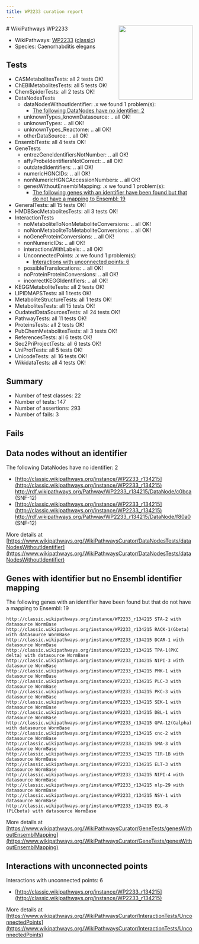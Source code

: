 ```yaml
---
title: WP2233 curation report
---
```


<img style="float: right; width: 200px" src="https://upload.wikimedia.org/wikipedia/commons/thumb/8/83/Wplogo_with_text_500.png/640px-Wplogo_with_text_500.png" />
# WikiPathways WP2233

* WikiPathways: [WP2233](https://wikipathways.org/pathways/WP2233) ([classic](https://classic.wikipathways.org/instance/WP2233))
* Species: Caenorhabditis elegans
## Tests
* CASMetabolitesTests: all 2 tests OK!
* ChEBIMetabolitesTests: all 5 tests OK!
* ChemSpiderTests: all 2 tests OK!
* DataNodesTests
    * dataNodesWithoutIdentifier: .x we found 1 problem(s):
        * [The following DataNodes have no identifier: 2](#d2d32fa1)
    * unknownTypes_knownDatasource: .. all OK!
    * unknownTypes: .. all OK!
    * unknownTypes_Reactome: .. all OK!
    * otherDataSource: .. all OK!
* EnsemblTests: all 4 tests OK!
* GeneTests
    * entrezGeneIdentifiersNotNumber: .. all OK!
    * affyProbeIdentifiersNotCorrect: .. all OK!
    * outdatedIdentifiers: .. all OK!
    * numericHGNCIDs: .. all OK!
    * nonNumericHGNCAccessionNumbers: .. all OK!
    * genesWithoutEnsemblMapping: .x we found 1 problem(s):
        * [The following genes with an identifier have been found but that do not have a mapping to Ensembl: 19](#c4e54316)
* GeneralTests: all 15 tests OK!
* HMDBSecMetabolitesTests: all 3 tests OK!
* InteractionTests
    * noMetaboliteToNonMetaboliteConversions: .. all OK!
    * noNonMetaboliteToMetaboliteConversions: .. all OK!
    * noGeneProteinConversions: .. all OK!
    * nonNumericIDs: .. all OK!
    * interactionsWithLabels: .. all OK!
    * UnconnectedPoints: .x we found 1 problem(s):
        * [Interactions with unconnected points: 6](#35a61ade)
    * possibleTranslocations: .. all OK!
    * noProteinProteinConversions: .. all OK!
    * incorrectKEGGIdentifiers: .. all OK!
* KEGGMetaboliteTests: all 2 tests OK!
* LIPIDMAPSTests: all 1 tests OK!
* MetaboliteStructureTests: all 1 tests OK!
* MetabolitesTests: all 15 tests OK!
* OudatedDataSourcesTests: all 24 tests OK!
* PathwayTests: all 11 tests OK!
* ProteinsTests: all 2 tests OK!
* PubChemMetabolitesTests: all 3 tests OK!
* ReferencesTests: all 6 tests OK!
* Sec2PriProjectTests: all 6 tests OK!
* UniProtTests: all 5 tests OK!
* UnicodeTests: all 16 tests OK!
* WikidataTests: all 4 tests OK!


## Summary

* Number of test classes: 22
* Number of tests: 147
* Number of assertions: 293
* Number of fails: 3

## Fails

<a name="d2d32fa1" />

## Data nodes without an identifier

The following DataNodes have no identifier: 2

* [http://classic.wikipathways.org/instance/WP2233_r134215](http://classic.wikipathways.org/instance/WP2233_r134215) http://rdf.wikipathways.org/Pathway/WP2233_r134215/DataNode/c0bca (SNF-12)
* [http://classic.wikipathways.org/instance/WP2233_r134215](http://classic.wikipathways.org/instance/WP2233_r134215) http://rdf.wikipathways.org/Pathway/WP2233_r134215/DataNode/f80a0 (SNF-12)


More details at [https://www.wikipathways.org/WikiPathwaysCurator/DataNodesTests/dataNodesWithoutIdentifier](https://www.wikipathways.org/WikiPathwaysCurator/DataNodesTests/dataNodesWithoutIdentifier)

<a name="c4e54316" />

## Genes with identifier but no Ensembl identifier mapping

The following genes with an identifier have been found but that do not have a mapping to Ensembl: 19
```
http://classic.wikipathways.org/instance/WP2233_r134215 STA-2 with datasource WormBase
http://classic.wikipathways.org/instance/WP2233_r134215 RACK-1(Gbeta) with datasource WormBase
http://classic.wikipathways.org/instance/WP2233_r134215 DCAR-1 with datasource WormBase
http://classic.wikipathways.org/instance/WP2233_r134215 TPA-1(PKC delta) with datasource WormBase
http://classic.wikipathways.org/instance/WP2233_r134215 NIPI-3 with datasource WormBase
http://classic.wikipathways.org/instance/WP2233_r134215 PMK-1 with datasource WormBase
http://classic.wikipathways.org/instance/WP2233_r134215 PLC-3 with datasource WormBase
http://classic.wikipathways.org/instance/WP2233_r134215 PKC-3 with datasource WormBase
http://classic.wikipathways.org/instance/WP2233_r134215 SEK-1 with datasource WormBase
http://classic.wikipathways.org/instance/WP2233_r134215 DBL-1 with datasource WormBase
http://classic.wikipathways.org/instance/WP2233_r134215 GPA-12(Galpha) with datasource WormBase
http://classic.wikipathways.org/instance/WP2233_r134215 cnc-2 with datasource WormBase
http://classic.wikipathways.org/instance/WP2233_r134215 SMA-3 with datasource WormBase
http://classic.wikipathways.org/instance/WP2233_r134215 TIR-1B with datasource WormBase
http://classic.wikipathways.org/instance/WP2233_r134215 ELT-3 with datasource WormBase
http://classic.wikipathways.org/instance/WP2233_r134215 NIPI-4 with datasource WormBase
http://classic.wikipathways.org/instance/WP2233_r134215 nlp-29 with datasource WormBase
http://classic.wikipathways.org/instance/WP2233_r134215 NSY-1 with datasource WormBase
http://classic.wikipathways.org/instance/WP2233_r134215 EGL-8 (PLCbeta) with datasource WormBase
```

More details at [https://www.wikipathways.org/WikiPathwaysCurator/GeneTests/genesWithoutEnsemblMapping](https://www.wikipathways.org/WikiPathwaysCurator/GeneTests/genesWithoutEnsemblMapping)

<a name="35a61ade" />

## Interactions with unconnected points

Interactions with unconnected points: 6

* [http://classic.wikipathways.org/instance/WP2233_r134215](http://classic.wikipathways.org/instance/WP2233_r134215)


More details at [https://www.wikipathways.org/WikiPathwaysCurator/InteractionTests/UnconnectedPoints](https://www.wikipathways.org/WikiPathwaysCurator/InteractionTests/UnconnectedPoints)

